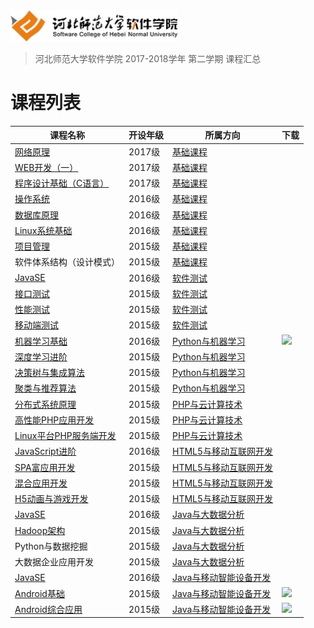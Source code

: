 <img src="./image/logo.png" height="50" /> 

> 河北师范大学软件学院 2017-2018学年 第二学期 课程汇总

# 课程列表

|课程名称|开设年级|所属方向|下载|
|-------|-------|-------|-------|
|[网络原理](https://github.com/edu2act/course-NetWork/)|2017级|[基础课程](./courses/基础课程)||
|[WEB开发（一）](https://github.com/edu2act/course-web1/)|2017级|[基础课程](./courses/基础课程)||
|[程序设计基础（C语言）](https://github.com/edu2act/course-C/)|2017级|[基础课程](./courses/基础课程)||
|[操作系统](https://github.com/edu2act/course-OS/)|2016级|[基础课程](./courses/基础课程)||
|[数据库原理](https://github.com/edu2act/course-DataBase/)|2016级|[基础课程](./courses/基础课程)||
|[Linux系统基础](https://github.com/edu2act/course-linux-system)|2016级|[基础课程](./courses/基础课程)||
|[项目管理](https://github.com/edu2act/course-IT-Project-Management/)|2015级|[基础课程](./courses/基础课程)||
|软件体系结构（设计模式）|2015级|[基础课程](./courses/基础课程)||
|[JavaSE](https://github.com/edu2act/course-JavaSE-Android/)|2016级|[软件测试](./courses/软件测试)||
|[接口测试](https://github.com/edu2act/course-interface-testing)|2015级|[软件测试](./courses/软件测试)||
|[性能测试](https://github.com/edu2act/course-Load-Testing/)|2015级|[软件测试](./courses/软件测试)||
|[移动端测试](https://github.com/edu2act/course-APP-Testing/)|2015级|[软件测试](./courses/软件测试)||
|[机器学习基础](https://github.com/edu2act/course-machine-learning-foundation/tree/2017-2018-2st)|2016级|[Python与机器学习](./courses/Python与机器学习)|[![](https://img.shields.io/badge/term-2017--2018--2st-blue.svg)](https://github.com/edu2act/course-machine-learning-foundation/releases/tag/2017-2018-2st)|
|[深度学习进阶](https://github.com/edu2act/course-deep-learning-advanced)|2015级|[Python与机器学习](./courses/Python与机器学习)||
|[决策树与集成算法](https://github.com/edu2act/course-decision-tree)|2015级|[Python与机器学习](./courses/Python与机器学习)||
|[聚类与推荐算法](https://github.com/edu2act/course-RecSys)|2015级|[Python与机器学习](./courses/Python与机器学习)||
|[分布式系统原理](https://github.com/edu2act/course-high-performance-php-application)|2015级|[PHP与云计算技术](./courses/PHP与云计算技术)||
|[高性能PHP应用开发](https://github.com/edu2act/course-php-hign-performance/)|2015级|[PHP与云计算技术](./courses/PHP与云计算技术)||
|[Linux平台PHP服务端开发](https://github.com/edu2act/course-php-serverside-development-on-linux)|2015级|[PHP与云计算技术](./courses/PHP与云计算技术)||
|[JavaScript进阶](https://github.com/edu2act/course-javascript-advanced)|2016级|[HTML5与移动互联网开发](./courses/HTML5与移动互联网开发)||
|[SPA富应用开发](https://github.com/edu2act/course-spa)|2015级|[HTML5与移动互联网开发](./courses/HTML5与移动互联网开发)||
|[混合应用开发](https://github.com/edu2act/course-hybrid-app-development)|2015级|[HTML5与移动互联网开发](./courses/HTML5与移动互联网开发)||
|[H5动画与游戏开发](https://github.com/edu2act/course-H5-Animation-and-Game-Development)|2015级|[HTML5与移动互联网开发](./courses/HTML5与移动互联网开发)||
|[JavaSE](https://github.com/edu2act/course-javase-bigdata)|2016级|[Java与大数据分析](./courses/Java与大数据分析)||
|[Hadoop架构](https://github.com/edu2act/course-Hadoop)|2015级|[Java与大数据分析](./courses/Java与大数据分析)||
|Python与数据挖掘|2015级|[Java与大数据分析](./courses/Java与大数据分析)||
|大数据企业应用开发|2015级|[Java与大数据分析](./courses/Java与大数据分析)||
|[JavaSE](https://github.com/edu2act/course-JavaSE-Android/)|2016级|[Java与移动智能设备开发](./courses/Java与移动智能设备开发)||
|[Android基础](https://github.com/edu2act/course-android/tree/2017-2018-2st)|2015级|[Java与移动智能设备开发](./courses/Java与移动智能设备开发)|[![](https://img.shields.io/badge/term-2017--2018--2st-blue.svg)](https://github.com/edu2act/course-android/releases/tag/2017-2018-2st)|
|[Android综合应用](https://github.com/edu2act/course-Android-Integrated-Application/tree/2017-2018-2st)|2015级|[Java与移动智能设备开发](./courses/Java与移动智能设备开发)|[![](https://img.shields.io/badge/term-2017--2018--2st-blue.svg)](https://github.com/edu2act/course-Android-Integrated-Application/releases/tag/2017-2018-2st)|


